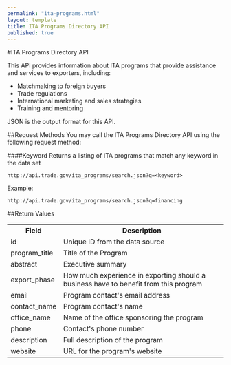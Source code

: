 ```yaml
---
permalink: "ita-programs.html"
layout: template
title: ITA Programs Directory API
published: true
---
```


#ITA Programs Directory API

This API provides information about ITA programs that provide assistance and services to exporters, including:

* Matchmaking to foreign buyers
* Trade regulations
* International marketing and sales strategies
* Training and mentoring

JSON is the output format for this API.

##Request Methods
You may call the ITA Programs Directory API using the following request method:

####Keyword
Returns a listing of ITA programs that match any keyword in the data set

    http://api.trade.gov/ita_programs/search.json?q=<keyword>

Example:

    http://api.trade.gov/ita_programs/search.json?q=financing

##Return Values
<table border="0">
<tr>
<th>Field</th>
<th>Description</th>
</tr>

<tr>
<td>id</td>
<td>Unique ID from the data source</td>
</tr>

<tr>
<td>program_title</td>
<td>Title of the Program</td>
</tr>

<tr>
<td>abstract</td>
<td>Executive summary</td>
</tr>

<tr>
<td>export_phase</td>
<td>How much experience in exporting should a business have to benefit from this program</td>
</tr>

<tr>
<td>email</td>
<td>Program contact's email address</td>
</tr>

<tr>
<td>contact_name</td>
<td>Program contact's name</td>
</tr>

<tr>
<td>office_name</td>
<td>Name of the office sponsoring the program</td>
</tr>

<tr>
<td>phone</td>
<td>Contact's phone number</td>
</tr>

<tr>
<td>description</td>
<td>Full description of the program</td>
</tr>

<tr>
<td>website</td>
<td>URL for the program's website</td>
</tr>

</table>
